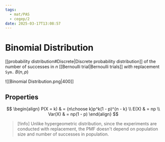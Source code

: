 ```yaml
---
tags:
  - mat/PAS
  - cegep/2
date: 2025-03-17T13:08:57
---
```


# Binomial Distribution

[[probability distribution#Discrete|Discrete probability distribution]] of the number of successes in $n$ [[Bernoulli trial|Bernoulli trials]] *with* replacement
`Sym.` $B(n, p)$

![[Binomial Distribution.png|400]]

## Properties

$$
\begin{align}
P(X = k) & = {n\choose k}p^k(1 - p)^{n - k} \\
E(X) & = np \\
Var(X) & = np(1 - p)
\end{align}
$$

> [!info] Unlike hypergeometric distribution, since the experiments are conducted with replacement, the PMF doesn't depend on population size and number of successes in population.